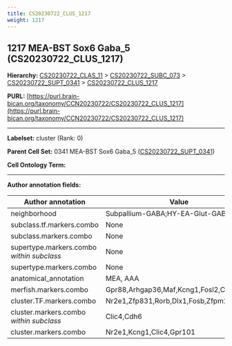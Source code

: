 ```yaml
---
title: CS20230722_CLUS_1217
weight: 1217
---
```

## 1217 MEA-BST Sox6 Gaba_5 (CS20230722_CLUS_1217)
<b>Hierarchy: </b>
[CS20230722_CLAS_11](../CS20230722_CLAS_11) >
[CS20230722_SUBC_073](../CS20230722_SUBC_073) >
[CS20230722_SUPT_0341](../CS20230722_SUPT_0341) >
[CS20230722_CLUS_1217](../CS20230722_CLUS_1217)

**PURL:** [https://purl.brain-bican.org/taxonomy/CCN20230722/CS20230722_CLUS_1217](https://purl.brain-bican.org/taxonomy/CCN20230722/CS20230722_CLUS_1217)

---


**Labelset:** cluster (Rank: 0)

**Parent Cell Set:** 0341 MEA-BST Sox6 Gaba_5 ([CS20230722_SUPT_0341](../CS20230722_SUPT_0341))



**Cell Ontology Term:** 

[MARKER GENES.]: #


---

[TRANSFERRED ANNOTATIONS.]: #


[AUTHOR ANNOTATION FIELDS.]: #


**Author annotation fields:**

| Author annotation | Value |
|-------------------|-------|
|neighborhood|Subpallium-GABA;HY-EA-Glut-GABA|
|subclass.tf.markers.combo|None|
|subclass.markers.combo|None|
|supertype.markers.combo _within subclass_|None|
|supertype.markers.combo|None|
|anatomical_annotation|MEA, AAA|
|merfish.markers.combo|Gpr88,Arhgap36,Maf,Kcng1,Fosl2,Cdh6,Irs4|
|cluster.TF.markers.combo|Nr2e1,Zfp831,Rorb,Dlx1,Fosb,Zfpm2|
|cluster.markers.combo _within subclass_|Clic4,Cdh6|
|cluster.markers.combo|Nr2e1,Kcng1,Clic4,Gpr101|
